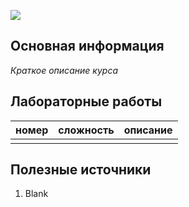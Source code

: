 ![](Pictures/-template-course-o-o-.gif)

## Основная информация

*Краткое описание курса*

## Лабораторные работы


| номер | сложность | описание |
| ----- | --------- | -------- |
|       |           |          |


## Полезные источники

1. Blank
